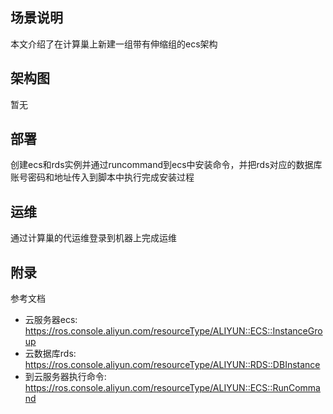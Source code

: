 ## 场景说明
本文介绍了在计算巢上新建一组带有伸缩组的ecs架构

## 架构图
暂无

## 部署

创建ecs和rds实例并通过runcommand到ecs中安装命令，并把rds对应的数据库账号密码和地址传入到脚本中执行完成安装过程

## 运维
通过计算巢的代运维登录到机器上完成运维

## 附录
参考文档
* 云服务器ecs: https://ros.console.aliyun.com/resourceType/ALIYUN::ECS::InstanceGroup
* 云数据库rds: https://ros.console.aliyun.com/resourceType/ALIYUN::RDS::DBInstance
* 到云服务器执行命令: https://ros.console.aliyun.com/resourceType/ALIYUN::ECS::RunCommand